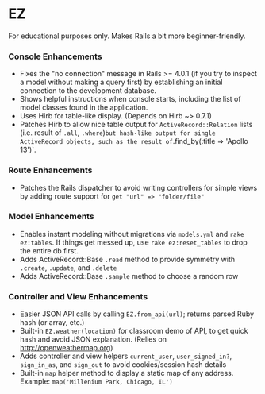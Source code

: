 # EZ

For educational purposes only.  Makes Rails a bit more beginner-friendly.

### Console Enhancements

* Fixes the "no connection" message in Rails >= 4.0.1 (if you try to inspect a model without making a query first) by establishing an initial connection to the development database.
* Shows helpful instructions when console starts, including the list of model classes found in the application.
* Uses Hirb for table-like display. (Depends on Hirb ~> 0.7.1)
* Patches Hirb to allow nice table output for `ActiveRecord::Relation` lists (i.e. result of `.all`, `.where`)` but hash-like output for single ActiveRecord objects, such as the result of `.find_by(:title => 'Apollo 13')`.

### Route Enhancements

* Patches the Rails dispatcher to avoid writing controllers for simple views by adding route support for `get "url" => "folder/file"`

### Model Enhancements

* Enables instant modeling without migrations via `models.yml` and `rake ez:tables`.  If things get messed up, use `rake ez:reset_tables` to drop the entire db first.
* Adds ActiveRecord::Base `.read` method to provide symmetry with `.create`, `.update`, and `.delete`
* Adds ActiveRecord::Base `.sample` method to choose a random row

### Controller and View Enhancements

* Easier JSON API calls by calling `EZ.from_api(url)`; returns parsed Ruby hash (or array, etc.)
* Built-in `EZ.weather(location)` for classroom demo of API, to get quick hash and avoid JSON explanation.  (Relies on http://openweathermap.org)
* Adds controller and view helpers `current_user`, `user_signed_in?`, `sign_in_as`, and `sign_out` to avoid cookies/session hash details
* Built-in `map` helper method to display a static map of any address. Example: `map('Millenium Park, Chicago, IL')`



